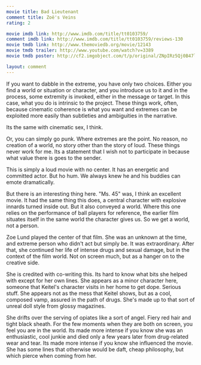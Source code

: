 ```yaml
---
movie title: Bad Lieutenant
comment title: Zoë's Veins
rating: 2

movie imdb link: http://www.imdb.com/title/tt0103759/
comment imdb link: http://www.imdb.com/title/tt0103759/reviews-130
movie tmdb link: http://www.themoviedb.org/movie/12143
movie tmdb trailer: http://www.youtube.com/watch?v=3389
movie tmdb poster: http://cf2.imgobject.com/t/p/original/ZNpIRz5Qj0B47lrG7Q99qq3dJG.jpg

layout: comment
---
```


If you want to dabble in the extreme, you have only two choices. Either you find a world or situation or character, and you introduce us to it and in the process, some extremity is invoked, either in the message or target. In this case, what you do is intrinsic to the project. These things work, often, because cinematic coherence is what you want and extremes can be exploited more easily than subtleties and ambiguities in the narrative.

Its the same with cinematic sex, I think. 

Or, you can simply go punk. Where extremes are the point. No reason, no creation of a world, no story other than the story of loud. These things never work for me. Its a statement that I wish not to participate in because what value there is goes to the sender.

This is simply a loud movie with no center. It has an energetic and committed actor. But ho hum. We always knew he and his buddies can emote dramatically. 

But there is an interesting thing here. "Ms. 45" was, I think an excellent movie. It had the same thing this does, a central character with explosive innards turned inside out. But it also conveyed a world. Where this one relies on the performance of ball players for reference, the earlier film situates itself in the same world the character gives us. So we get a world, not a person.

Zoe Lund played the center of that film. She was an unknown at the time, and extreme person who didn't act but simply be. It was extraordinary. After that, she continued her life of intense drugs and sexual damage, but in the context of the film world. Not on screen much, but as a hanger on to the creative side.

She is credited with co-writing this. Its hard to know what bits she helped with except for her own lines. She appears as a minor character here, someone that Keitel's character visits in her home to get dope. Serious stuff. She appears not as the mess that Keitel shows, but as a cool, composed vamp, assured in the path of drugs. She's made up to that sort of unreal doll style from glossy magazines.

She drifts over the serving of opiates like a sort of angel. Fiery red hair and tight black sheath. For the few moments when they are both on screen, you feel you are in the world. Its made more intense if you know she was an enthusiastic, cool junkie and died only a few years later from drug-related wear and tear. Its made more intense if you know she influenced the movie. She has some lines that otherwise would be daft, cheap philosophy, but which pierce when coming from her.
